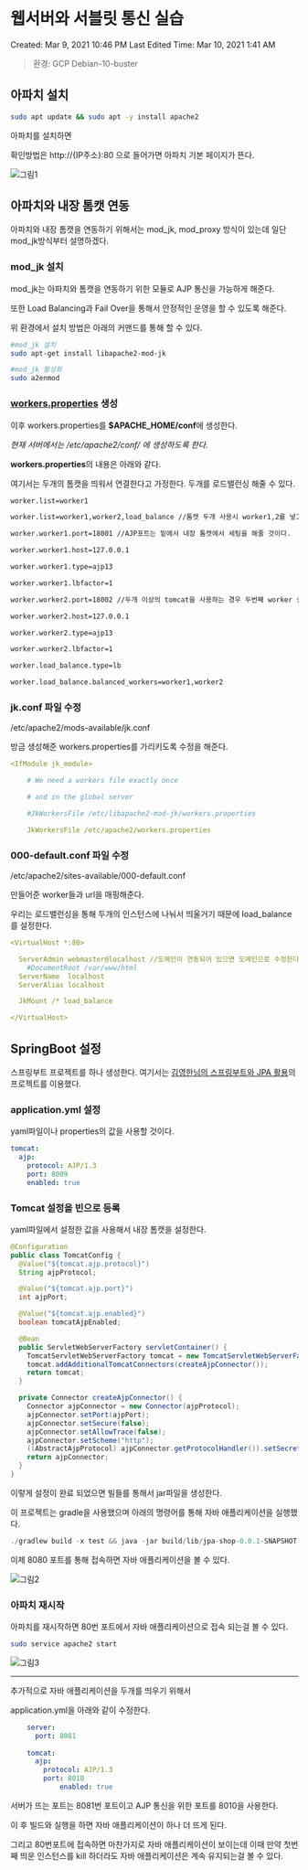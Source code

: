 # 웹서버와 서블릿 통신 실습

Created: Mar 9, 2021 10:46 PM
Last Edited Time: Mar 10, 2021 1:41 AM

> 환경: GCP Debian-10-buster

## 아파치 설치

```bash
sudo apt update && sudo apt -y install apache2
```

아파치를 설치하면 

확인방법은 http://{IP주소}:80 으로 들어가면 아파치 기본 페이지가 뜬다. 

![그림1](https://user-images.githubusercontent.com/34825405/111021921-e28b7480-8412-11eb-9a0c-4969d71bd4de.png)

## 아파치와 내장 톰캣 연동

아파치와 내장 톰캣을 연동하기 위해서는 mod_jk, mod_proxy 방식이 있는데 일단 mod_jk방식부터 설명하겠다. 

### mod_jk 설치

mod_jk는 아파치와 톰캣을 연동하기 위한 모듈로 AJP 통신을 가능하게 해준다. 

또한 Load Balancing과 Fail Over을 통해서 안정적인 운영을 할 수 있도록 해준다.

위 환경에서 설치 방법은 아래의 커맨드를 통해 할 수 있다. 

```bash
#mod_jk 설치
sudo apt-get install libapache2-mod-jk

#mod_jk 활성화
sudo a2enmod
```

### [workers.properties](http://workers.properties)  생성

이후 workers.properties를 **$APACHE_HOME/conf**에 생성한다. 

*현재 서버에서는 /etc/apache2/conf/ 에 생성하도록 한다.*

**workers.properties**의 내용은 아래와 같다.

여기서는 두개의 톰캣을 띄워서 연결한다고 가정한다. 두개를 로드밸런싱 해줄 수 있다.

```bash
worker.list=worker1

worker.list=worker1,worker2,load_balance //톰캣 두개 사용시 worker1,2를 넣고 각각 설정을 해주면 된다.

worker.worker1.port=18001 //AJP포트는 밑에서 내장 톰캣에서 세팅을 해줄 것이다.

worker.worker1.host=127.0.0.1

worker.worker1.type=ajp13

worker.worker1.lbfactor=1

worker.worker2.port=18002 //두개 이상의 tomcat을 사용하는 경우 두번째 worker 설정

worker.worker2.host=127.0.0.1

worker.worker2.type=ajp13

worker.worker2.lbfactor=1

worker.load_balance.type=lb

worker.load_balance.balanced_workers=worker1,worker2

```

### jk.conf 파일 수정

/etc/apache2/mods-available/jk.conf

방금 생성해준 workers.properties를 가리키도록 수정을 해준다.

```yaml
<IfModule jk_module>

    # We need a workers file exactly once

    # and in the global server

    #JkWorkersFile /etc/libapache2-mod-jk/workers.properties

    JkWorkersFile /etc/apache2/workers.properties

```

### 000-default.conf 파일 수정

/etc/apache2/sites-available/000-default.conf

만들어준 worker들과 url을 매핑해준다. 

우리는 로드밸런싱을 통해 두개의 인스턴스에 나눠서 띄울거기 때문에 load_balance를 설정한다.

```yaml
<VirtualHost *:80>

  ServerAdmin webmaster@localhost //도메인이 연동되어 있으면 도메인으로 수정한다
	#DocumentRoot /var/www/html
  ServerName  localhost
  ServerAlias localhost

  JkMount /* load_balance

</VirtualHost>

```

## SpringBoot 설정

스프링부트 프로젝트를 하나 생성한다. 여기서는 [김영한님의 스프링부트와 JPA 활용](https://www.inflearn.com/course/%EC%8A%A4%ED%94%84%EB%A7%81%EB%B6%80%ED%8A%B8-JPA-%ED%99%9C%EC%9A%A9-1)의 프로젝트를 이용했다.

### application.yml 설정

yaml파일이나 properties의 값을 사용할 것이다.

```yaml
tomcat:
  ajp:
    protocol: AJP/1.3
    port: 8009
    enabled: true
```

### Tomcat 설정을 빈으로 등록

yaml파일에서 설정한 값을 사용해서 내장 톰캣을 설정한다.

```java
@Configuration
public class TomcatConfig {
  @Value("${tomcat.ajp.protocol}")
  String ajpProtocol;

  @Value("${tomcat.ajp.port}")
  int ajpPort;

  @Value("${tomcat.ajp.enabled}")
  boolean tomcatAjpEnabled;

  @Bean
  public ServletWebServerFactory servletContainer() {
    TomcatServletWebServerFactory tomcat = new TomcatServletWebServerFactory();
    tomcat.addAdditionalTomcatConnectors(createAjpConnector());
    return tomcat;
  }

  private Connector createAjpConnector() {
    Connector ajpConnector = new Connector(ajpProtocol);
    ajpConnector.setPort(ajpPort);
    ajpConnector.setSecure(false);
    ajpConnector.setAllowTrace(false);
    ajpConnector.setScheme("http");
    ((AbstractAjpProtocol) ajpConnector.getProtocolHandler()).setSecretRequired(false);
    return ajpConnector;
  }
}
```

이렇게 설정이 완료 되었으면 빌들를 통해서 jar파일을 생성한다. 

이 프로젝트는 gradle을 사용했으며 아래의 명령어를 통해 자바 애플리케이션을 실행했다.

```java
./gradlew build -x test && java -jar build/lib/jpa-shop-0.0.1-SNAPSHOT.jar
```

이제 8080 포트를 통해 접속하면 자바 애플리케이션을 볼 수 있다. 

![그림2](https://user-images.githubusercontent.com/34825405/111021987-4dd54680-8413-11eb-96d0-27dffd1dbf11.png)

### 아파치 재시작

아파치를 재시작하면 80번 포트에서 자바 애플리케이션으로 접속 되는걸 볼 수 있다.

```bash
sudo service apache2 start
```

![그림3](https://user-images.githubusercontent.com/34825405/111021991-53cb2780-8413-11eb-95dc-b75e91beecb7.png)

---

추가적으로  자바 애플리케이션을 두개를 띄우기 위해서

application.yml을 아래와 같이 수정한다.

```yaml
	server:
	  port: 8081
	
	tomcat:
	  ajp:
	    protocol: AJP/1.3
	    port: 8010
		    enabled: true
```

서버가 뜨는 포트는 8081번 포트이고 AJP 통신을 위한 포트를 8010을 사용한다.

이 후 빌드와 실행을 하면 자바 애플리케이션이 하나 더 뜨게 된다. 

그리고 80번포트에 접속하면 마찬가지로 자바 애플리케이션이 보이는데 이때 만약 첫번째 띄운 인스턴스를 kill 하더라도 자바 애플리케이션은 계속 유지되는걸 볼 수 있다.
